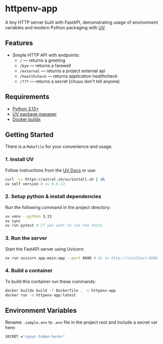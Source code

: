 # httpenv-app

A tiny HTTP server built with FastAPI, demonstrating usage of environment variables and modern Python packaging with [UV](https://github.com/astral-sh/uv).

## Features

- Simple HTTP API with endpoints:
  - `/` — returns a greeting
  - `/bye` — returns a farewell
  - `/external` — returns a project external api
  - `/healthcheck` — returns application healthcheck
  - `/???` — returns a secret (chuuu don't tell anyone)

## Requirements

- [Python 3.13+](https://docs.python.org/3/whatsnew/3.13.html)
- [UV package manager](https://github.com/astral-sh/uv)
- [Docker buildx](https://docs.docker.com/reference/cli/docker/buildx/)

## Getting Started

There is a `Makefile` for your convenience and usage.

### 1. Install UV

Follow instructions from the [UV Docs](https://docs.astral.sh/uv/) or use:

```sh
curl -Ls https://astral.sh/uv/install.sh | sh
uv self version # uv 0.8.13
```

### 2. Setup python & install dependencies

Run the following command in the project directory:

```sh
uv venv --python 3.13
uv sync
uv run pytest # If you want to run the tests
```

### 3. Run the server

Start the FastAPI server using Uvicorn:

```sh
uv run uvicorn app.main:app --port 8080 # Go to http://localhost:8080
```

### 4. Build a container

To build this container run these commands:

```sh
docker buildx build -f Dockerfile . -t httpenv-app
docker run -d httpenv-app:latest
```

## Environment Variables

Rename `.sample.env` to `.env` file in the project root and include a secret var here:

```sh
SECRET ="<your-token-here>"
```
